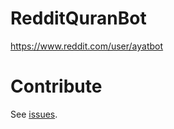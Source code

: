 # RedditQuranBot
https://www.reddit.com/user/ayatbot  

# Contribute  

See [issues](https://github.com/SaidRH/RedditQuranBot/issues).
